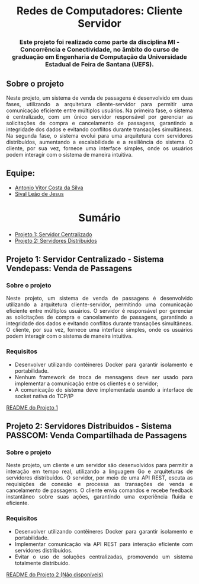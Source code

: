 <h1 align="center">Redes de Computadores: Cliente Servidor</h1>
<h3 align="center">
    Este projeto foi realizado como parte da disciplina MI - Concorrência e Conectividade, no âmbito do curso de graduação em Engenharia de Computação da Universidade Estadual de Feira de Santana (UEFS).
</h3>

<div id="sobre">
    <h2>Sobre o projeto</h2>
    <div align="justify">
    Neste projeto, um sistema de venda de passagens é desenvolvido em duas fases, utilizando a arquitetura cliente-servidor para permitir uma comunicação eficiente entre múltiplos usuários. Na primeira fase, o sistema é centralizado, com um único servidor responsável por gerenciar as solicitações de compra e cancelamento de passagens, garantindo a integridade dos dados e evitando conflitos durante transações simultâneas. Na segunda fase, o sistema evolui para uma arquitetura com servidores distribuídos, aumentando a escalabilidade e a resiliência do sistema. O cliente, por sua vez, fornece uma interface simples, onde os usuários podem interagir com o sistema de maneira intuitiva.
    </div>
</div>

<h2>Equipe:<br></h2>

<ul>
    <li><a href="https://github.com/avcsilva">Antonio Vitor Costa da Silva</a></li>
    <li><a href="https://github.com/SivalLeao">Sival Leão de Jesus</a></li>
</ul>

<h1 align="center">Sumário</h1>
<div id="sumario">
    <ul>
        <li><a href="#projeto1">Projeto 1: Servidor Centralizado</a></li>
        <li><a href="#projeto2">Projeto 2: Servidores Distribuidos</a></li>
    </ul>
</div>

<div id="projeto1">
    <h2>Projeto 1: Servidor Centralizado - Sistema Vendepass: Venda de Passagens</h2>
    <div align="justify">
    <h3>Sobre o projeto</h3>
        <p>
            Neste projeto, um sistema de venda de passagens é desenvolvido utilizando a arquitetura cliente-servidor, permitindo uma comunicação eficiente entre múltiplos usuários. O servidor é responsável por gerenciar as solicitações de compra e cancelamento de passagens, garantindo a integridade dos dados e evitando conflitos durante transações simultâneas. O cliente, por sua vez, fornece uma interface simples, onde os usuários podem interagir com o sistema de maneira intuitiva.
        </p>
        <h3>Requisitos</h3>
        <ul>
            <li>Desenvolver utilizando contêineres Docker para garantir isolamento e portabilidade.</li>
             <li>Nenhum framework de troca de mensagens deve ser usado para implementar a comunicação entre os clientes e o servidor;</li>
            <li>A comunicação do sistema deve implementada usando a interface de socket nativa do TCP/IP</li>
        </ul>
        <ul>
        </ul>
    <a href="[(link)](https://github.com/SivalLeao/VENDEPASS_PBL_Concorrencia-e-Conectividade/blob/main/Fase%201%20-%20Servidor%20Centralizado/README.md)">README do Projeto 1</a>
</div>

<div id="projeto2">
    <h2>Projeto 2: Servidores Distribuidos - Sistema PASSCOM: Venda Compartilhada de Passagens</h2>
    <div align="justify">
    <h3>Sobre o projeto</h3>
        <p>
            Neste projeto, um cliente e um servidor são desenvolvidos para permitir a interação em tempo real, utilizando a linguagem Go e arquiteturas de servidores distribuídos. O servidor, por meio de uma API REST, escuta as requisições de conexão e processa as transações de venda e cancelamento de passagens. O cliente envia comandos e recebe feedback instantâneo sobre suas ações, garantindo uma experiência fluida e eficiente.
        </p>
        <h3>Requisitos</h3>
        <ul>
            <li>Desenvolver utilizando contêineres Docker para garantir isolamento e portabilidade.</li>
            <li>Implementar comunicação via API REST para interação eficiente com servidores distribuídos.</li>
            <li>Evitar o uso de soluções centralizadas, promovendo um sistema totalmente distribuído.</li>
        </ul>
        </ul>
        <ul>
        </ul>
    <a href="(link)">README do Projeto 2 (Não disponíveis)</a>
</div>